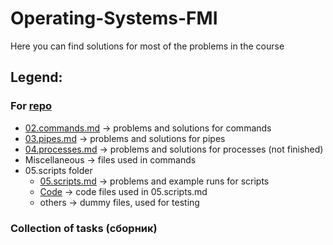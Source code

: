 # Operating-Systems-FMI

Here you can find solutions for most of the problems in the course

## Legend:

### For [repo](https://github.com/avelin/fmi-os/tree/master/exercises)
- [02.commands.md](https://github.com/Backpulver/Operating-Systems-FMI/blob/main/02.commands.md) -> problems and solutions for commands
- [03.pipes.md](https://github.com/Backpulver/Operating-Systems-FMI/blob/main/03.pipes.md) -> problems and solutions for pipes
- [04.processes.md](https://github.com/Backpulver/Operating-Systems-FMI/blob/main/04.processes.md) -> problems and solutions for processes (not finished)
- Miscellaneous -> files used in commands
- 05.scripts folder
	- [05.scripts.md](https://github.com/Backpulver/Operating-Systems-FMI/blob/main/05.scripts/05.scripts.md) -> problems and example runs for scripts
	- [Code](https://github.com/Backpulver/Operating-Systems-FMI/tree/main/05.scripts/Code) -> code files used in 05.scripts.md 
	- others -> dummy files, used for testing

### Collection of tasks (сборник)
